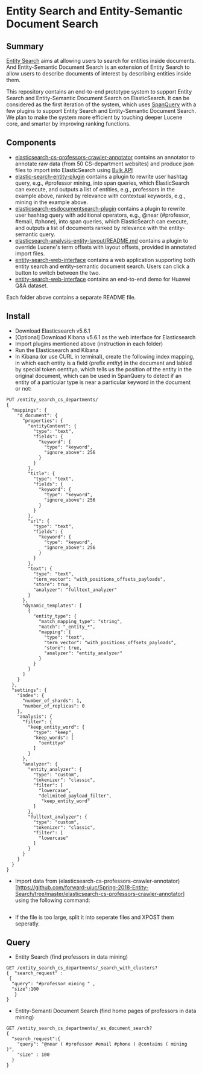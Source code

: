 # Entity Search and Entity-Semantic Document Search

## Summary

[Entity Search](http://vldb.org/conf/2007/papers/research/p387-cheng.pdf) aims at allowing users to search for entities inside documents. And Entity-Semantic Document Search is an extension of Entity Search to allow users to describe documents of interest by describing entities inside them. 

This repository contains an end-to-end prototype system to support Entity Search and Entity-Semantic Document Search on ElasticSearch. It can be considered as the first iteration of the system, which uses [SpanQuery](https://www.elastic.co/guide/en/elasticsearch/reference/5.6/span-queries.html) with a few plugins to support Entity Search and Entity-Semantic Document Search. We plan to make the system more efficient by touching deeper Lucene core, and smarter by improving ranking functions.

## Components

* [elasticsearch-cs-professors-crawler-annotator](https://github.com/forward-uiuc/Spring-2018-Entity-Search/tree/master/elasticsearch-cs-professors-crawler-annotator) contains an annotator to annotate raw data (from 50 CS-department websites) and produce json files to import into ElasticSearch using [Bulk API](https://www.elastic.co/guide/en/elasticsearch/reference/5.6/docs-bulk.html)
* [elastic-search-entity-plugin](https://github.com/forward-uiuc/Spring-2018-Entity-Search/tree/master/elastic-search-entity-plugin) contains a plugin to rewrite user hashtag query, e.g., #professor mining, into span queries, which ElasticSearch can execute, and outputs a list of entities, e.g., professors in the example above, ranked by relevance with contextual keywords, e.g., mining in the example above.
* [elasticsearch-esdocumentsearch-plugin](https://github.com/forward-uiuc/Spring-2018-Entity-Search/tree/master/elasticsearch-esdocumentsearch-plugin) contains a plugin to rewrite user hashtag query with additional operators, e.g., @near (#professor, #email, #phone), into span queries, which ElasticSearch can execute, and outputs a list of documents ranked by relevance with the entity-semantic query.
* [elasticsearch-analysis-entity-layout/README.md](https://github.com/forward-uiuc/Spring-2018-Entity-Search/blob/master/elasticsearch-analysis-entity-layout/README.md) contains a plugin to override Lucene's term offsets with layout offsets, provided in annotated import files.
* [entity-search-web-interface](https://github.com/forward-uiuc/Spring-2018-Entity-Search/tree/master/entity-search-web-interface) contains a web application supporting both entity search and entity-semantic document search. Users can click a button to switch between the two.
* [entity-search-web-interface](https://github.com/forward-uiuc/Spring-2018-Entity-Search/tree/master/DemoForHuaweiDataset) contains an end-to-end demo for Huawei Q&A dataset. 

Each folder above contains a separate README file.

## Install
- Download Elasticsearch v5.6.1
- \[Optional\] Download Kibana v5.6.1 as the web interface for Elasticsearch
- Import plugins mentioned above (instruction in each folder)
- Run the Elasticsearch and Kibana
- In Kibana (or use CURL in terminal), create the following index mapping, in which each entity is a field (prefix _entity_)  in the document and labled by special token oentityo, which tells us the position of the entity in the original document, which can be used in SpanQuery to detect if an entity of a particular type is near a particular keyword in the document or not:

```
PUT /entity_search_cs_departments/
{
  "mappings": {
    "d_document": {
      "properties": {
        "entityContent": {
          "type": "text",
          "fields": {
            "keyword": {
              "type": "keyword",
              "ignore_above": 256
            }
          }
        },
        "title": {
          "type": "text",
          "fields": {
            "keyword": {
              "type": "keyword",
              "ignore_above": 256
            }
          }
        },
        "url": {
          "type": "text",
          "fields": {
            "keyword": {
              "type": "keyword",
              "ignore_above": 256
            }
          }
        },
        "text": {
          "type": "text",
          "term_vector": "with_positions_offsets_payloads",
          "store": true,
          "analyzer": "fulltext_analyzer"
        }
      },
      "dynamic_templates": [
        {
          "entity_type": {
            "match_mapping_type": "string",
            "match": "_entity_*",
            "mapping": {
              "type": "text",
              "term_vector": "with_positions_offsets_payloads",
              "store": true,
              "analyzer": "entity_analyzer"
            }
          }
        }
      ]
    }
  },
  "settings": {
    "index": {
      "number_of_shards": 1,
      "number_of_replicas": 0
    },
    "analysis": {
      "filter": {
        "keep_entity_word": {
          "type": "keep",
          "keep_words": [
            "oentityo"
          ]
        }
      },
      "analyzer": {
        "entity_analyzer": {
          "type": "custom",
          "tokenizer": "classic",
          "filter": [
            "lowercase",
            "delimited_payload_filter",
             "keep_entity_word"
          ]
        },
        "fulltext_analyzer": {
          "type": "custom",
          "tokenizer": "classic",
          "filter": [
            "lowercase"
          ]
        }
      }
    }
  }
} 
```
- Import data from (elasticsearch-cs-professors-crawler-annotator)[https://github.com/forward-uiuc/Spring-2018-Entity-Search/tree/master/elasticsearch-cs-professors-crawler-annotator] using the following command:
``` curl -XPOST localhost:9200/entity_lucene_doc/_bulk -H 'Content-Type: application/json' --data-binary @name-of-import-file.json
```
- If the file is too large, split it into seperate files and XPOST them seperatly.

## Query
- Entity Search (find professors in data mining)

```
GET /entity_search_cs_departments/_search_with_clusters?
{  "search_request" :
 {
  "query": "#professor mining " ,    
  "size":100
   }
}
```
- Entity-Semanti Document Search (find home pages of professors in data mining)
```
GET /entity_search_cs_departments/_es_document_search?
{
  "search_request":{
    "query": "@near ( #professor #email #phone ) @contains ( mining )",
    "size" : 100
  } 
}
```
